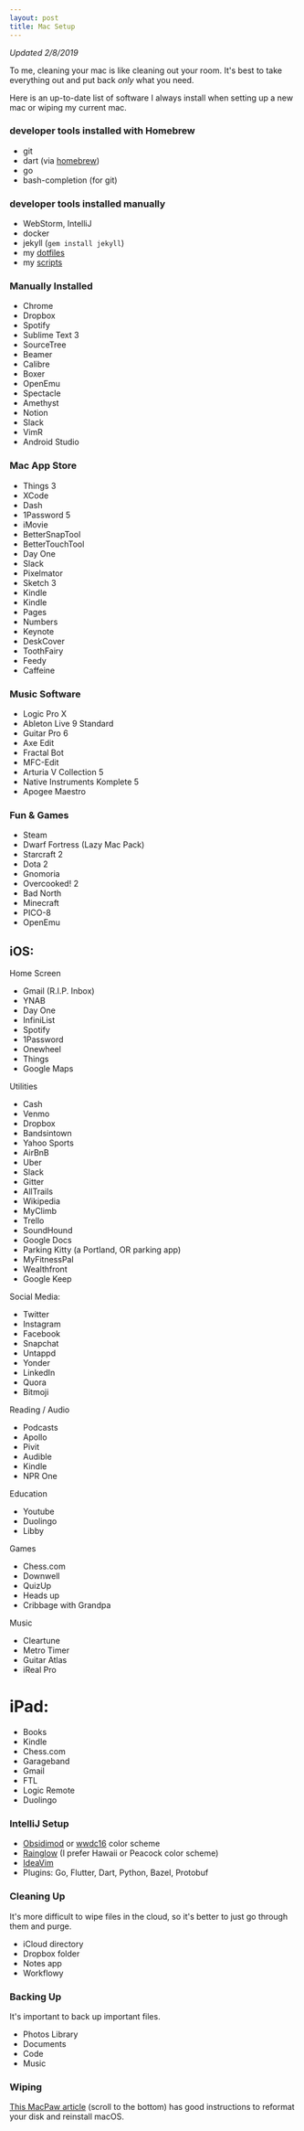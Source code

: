 ```yaml
---
layout: post
title: Mac Setup
---
```


*Updated 2/8/2019*

To me, cleaning your mac is like cleaning out your room. It's best to take
everything out and put back *only* what you need.

Here is an up-to-date list of software I always install when setting up a new
mac or wiping my current mac.

### developer tools installed with Homebrew

- git
- dart (via [homebrew][dart-homebrew])
- go
- bash-completion (for git)

### developer tools installed manually

- WebStorm, IntelliJ
- docker
- jekyll (`gem install jekyll`)
- my [dotfiles][dotfiles]
- my [scripts][scripts]

### Manually Installed

- Chrome
- Dropbox
- Spotify
- Sublime Text 3
- SourceTree
- Beamer
- Calibre
- Boxer
- OpenEmu
- Spectacle
- Amethyst
- Notion
- Slack
- VimR
- Android Studio

### Mac App Store

- Things 3
- XCode
- Dash
- 1Password 5
- iMovie
- BetterSnapTool
- BetterTouchTool
- Day One
- Slack
- Pixelmator
- Sketch 3
- Kindle
- Kindle
- Pages
- Numbers
- Keynote
- DeskCover
- ToothFairy
- Feedy
- Caffeine

### Music Software

- Logic Pro X
- Ableton Live 9 Standard
- Guitar Pro 6
- Axe Edit
- Fractal Bot
- MFC-Edit
- Arturia V Collection 5
- Native Instruments Komplete 5
- Apogee Maestro

### Fun & Games

- Steam
- Dwarf Fortress (Lazy Mac Pack)
- Starcraft 2
- Dota 2
- Gnomoria
- Overcooked! 2
- Bad North
- Minecraft
- PICO-8
- OpenEmu

## iOS:

Home Screen

- Gmail (R.I.P. Inbox)
- YNAB
- Day One
- InfiniList
- Spotify
- 1Password
- Onewheel
- Things
- Google Maps

Utilities

- Cash
- Venmo
- Dropbox
- Bandsintown
- Yahoo Sports
- AirBnB
- Uber
- Slack
- Gitter
- AllTrails
- Wikipedia
- MyClimb
- Trello
- SoundHound
- Google Docs
- Parking Kitty (a Portland, OR parking app)
- MyFitnessPal
- Wealthfront
- Google Keep

Social Media:
- Twitter
- Instagram
- Facebook
- Snapchat
- Untappd
- Yonder
- LinkedIn
- Quora
- Bitmoji

Reading / Audio

- Podcasts 
- Apollo
- Pivit
- Audible
- Kindle
- NPR One

Education

- Youtube
- Duolingo
- Libby

Games

- Chess.com
- Downwell
- QuizUp
- Heads up
- Cribbage with Grandpa

Music

- Cleartune
- Metro Timer
- Guitar Atlas
- iReal Pro

# iPad:

- Books
- Kindle
- Chess.com
- Garageband
- Gmail
- FTL
- Logic Remote
- Duolingo

### IntelliJ Setup

- [Obsidimod][obsidimod] or [wwdc16][wwdc16-mod] color scheme
- [Rainglow][rainglow] (I prefer Hawaii or Peacock color scheme)
- [IdeaVim][idea-vim]
- Plugins: Go, Flutter, Dart, Python, Bazel, Protobuf

### Cleaning Up

It's more difficult to wipe files in the cloud, so it's better to just go
through them and purge.

- iCloud directory
- Dropbox folder
- Notes app
- Workflowy

### Backing Up

It's important to back up important files.

- Photos Library
- Documents
- Code
- Music

### Wiping

[This MacPaw article][macpaw-instructions] (scroll to the bottom) has good
instructions to reformat your disk and reinstall macOS.

[dart-homebrew]: https://www.dartlang.org/install/mac
[obsidimod]: http://color-themes.com/?view=theme&id=563a1a9c80b4acf11273af02
[wwdc16-mod]: http://color-themes.com/?view=theme&id=58921623cc35aa1b00dba3f9
[rainglow]: https://rainglow.io
[vimr]: http://vimr.org/
[idea-vim]: https://github.com/JetBrains/ideavim
[dotfiles]: https://github.com/johnpryan/dotfiles
[scripts]: https://github.com/johnpryan/scripts
[macpaw-instructions]: https://macpaw.com/how-to/factory-reset-mac


